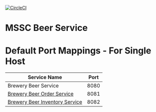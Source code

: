 [![CircleCI](https://dl.circleci.com/status-badge/img/gh/nikolacvetkovic/mssc-beer-service/tree/main.svg?style=svg)](https://dl.circleci.com/status-badge/redirect/gh/nikolacvetkovic/mssc-beer-service/tree/main)

# MSSC Beer Service

# Default Port Mappings - For Single Host
| Service Name | Port | 
| --------| -----|
| Brewery Beer Service | 8080 |
| [Brewery Beer Order Service](https://github.com/springframeworkguru/mssc-beer-order-service) | 8081 |
| [Brewery Beer Inventory Service](https://github.com/springframeworkguru/mssc-beer-inventory-service) | 8082 |